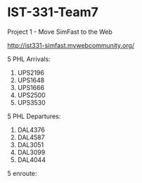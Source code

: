 # IST-331-Team7

Project 1 - Move SimFast to the Web

http://ist331-simfast.mywebcommunity.org/

5 PHL Arrivals:
1) UPS2196
2) UPS1648
3) UPS1666
4) UPS2500
5) UPS3530

5 PHL Departures:
1) DAL4376 
2) DAL4587  
3) DAL3051 
4) DAL3099 
5) DAL4044 


5 enroute:
